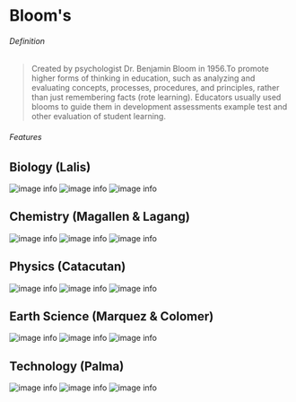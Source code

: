 # Bloom's

###### Definition
> Created by psychologist Dr. Benjamin Bloom in 1956.To promote higher forms
> of thinking in education, such as analyzing and evaluating concepts, processes,
> procedures, and principles, rather than just remembering facts (rote learning).
> Educators usually used blooms to guide them in development assessments example
> test and other evaluation of student learning.

###### Features


## Biology (Lalis)

![image info](../Images/bio1.png)
![image info](../Images/bio2.png)
![image info](../Images/bio3.png)

## Chemistry (Magallen & Lagang)

![image info](../Images/chem1.png)
![image info](../Images/chem2.png)
![image info](../Images/chem3.png)

## Physics (Catacutan)

![image info](../Images/phy1.png)
![image info](../Images/cphy2.png)
![image info](../Images/phy3.png)

## Earth Science (Marquez & Colomer)

![image info](../Images/es1.png)
![image info](../Images/es2.png)
![image info](../Images/es3.png)

## Technology (Palma)

![image info](../Images/t1.png)
![image info](../Images/t2.png)
![image info](../Images/t3.png)
